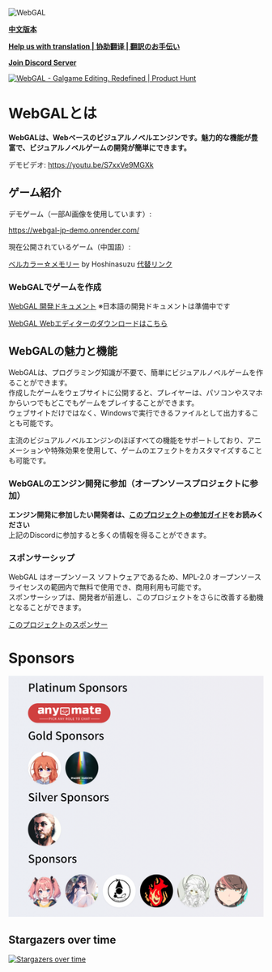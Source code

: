 ![WebGAL](https://user-images.githubusercontent.com/30483415/227242979-297ff392-f210-47ef-b0e9-d4788ddc8df0.png)

**[中文版本](/README.md)**

**[Help us with translation | 协助翻译 | 翻訳のお手伝い ](https://github.com/MakinoharaShoko/WebGAL/tree/dev/packages/webgal/src/translations)**

**[Join Discord Server](https://discord.gg/kPrQkJttJy)**

<a href="https://www.producthunt.com/posts/webgal?utm_source=badge-featured&utm_medium=badge&utm_souce=badge-webgal" target="_blank"><img src="https://api.producthunt.com/widgets/embed-image/v1/featured.svg?post_id=443280&theme=light" alt="WebGAL - Galgame&#0032;Editing&#0046;&#0032;Redefined | Product Hunt" style="width: 250px; height: 54px;" width="250" height="54" /></a>

# WebGALとは

**WebGALは、Webベースのビジュアルノベルエンジンです。魅力的な機能が豊富で、ビジュアルノベルゲームの開発が簡単にできます。**

デモビデオ: https://youtu.be/S7xxVe9MGXk

## ゲーム紹介

デモゲーム（一部AI画像を使用しています）:

https://webgal-jp-demo.onrender.com/

現在公開されているゲーム（中国語）:

[ベルカラー☆メモリー](http://hoshinasuzu.cn/suzu.html) by Hoshinasuzu  [代替リンク](http://hoshinasuzu.cc/)

### WebGALでゲームを作成

[WebGAL 開発ドキュメント](https://docs.openwebgal.com/)
※日本語の開発ドキュメントは準備中です

[WebGAL Webエディターのダウンロードはこちら](https://github.com/MakinoharaShoko/WebGAL_Terre/releases)

## WebGALの魅力と機能

WebGALは、プログラミング知識が不要で、簡単にビジュアルノベルゲームを作ることができます。
<br>作成したゲームをウェブサイトに公開すると、プレイヤーは、パソコンやスマホからいつでもどこでもゲームをプレイすることができます。
<br>ウェブサイトだけではなく、Windowsで実行できるファイルとして出力することも可能です。

主流のビジュアルノベルエンジンのほぼすべての機能をサポートしており、アニメーションや特殊効果を使用して、ゲームのエフェクトをカスタマイズすることも可能です。

### WebGALのエンジン開発に参加（オープンソースプロジェクトに参加）

**エンジン開発に参加したい開発者は、[このプロジェクトの参加ガイド](https://docs.openwebgal.com/developers/)をお読みください**
<br>上記のDiscordに参加すると多くの情報を得ることができます。

### スポンサーシップ

WebGAL はオープンソース ソフトウェアであるため、MPL-2.0 オープンソース ライセンスの範囲内で無料で使用でき、商用利用も可能です。
<br>スポンサーシップは、開発者が前進し、このプロジェクトをさらに改善する動機となることができます。

[このプロジェクトのスポンサー](https://docs.openwebgal.com/sponsor/)

# Sponsors

<a href="https://openwebgal.com/">
<img alt="Sponsor" src="https://raw.githubusercontent.com/OpenWebGAL/static/main/sponsors.png">
</a>

## Stargazers over time

[![Stargazers over time](https://starchart.cc/MakinoharaShoko/WebGAL.svg)](https://starchart.cc/MakinoharaShoko/WebGAL)
